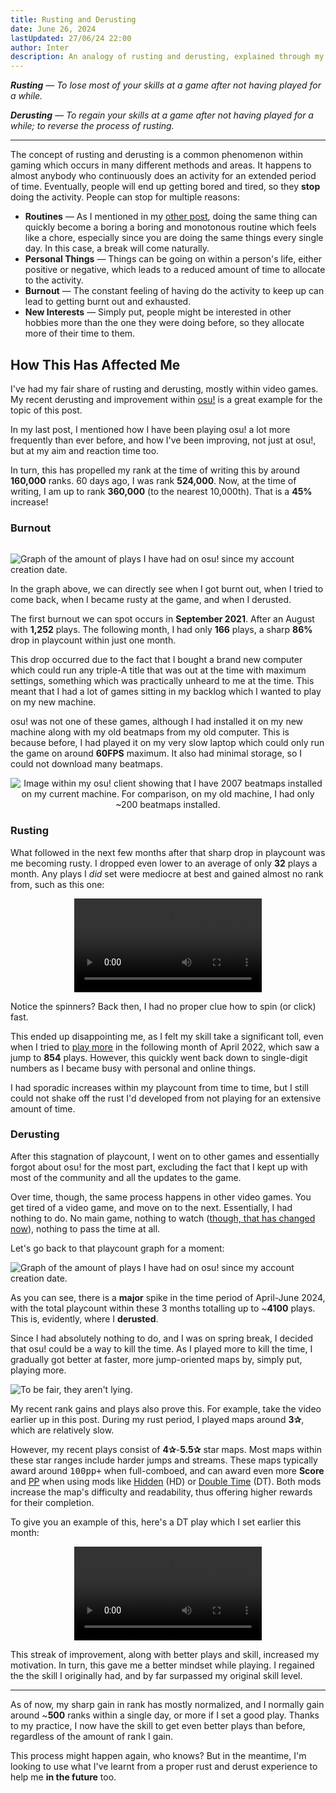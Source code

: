 ```yaml
---
title: Rusting and Derusting
date: June 26, 2024
lastUpdated: 27/06/24 22:00
author: Inter
description: An analogy of rusting and derusting, explained through my own anecdote with osu!.
---
```


***Rusting** — To lose most of your skills at a game after not having played for a while.*

***Derusting** — To regain your skills at a game after not having played for a while; to reverse the process of rusting.*

---

The concept of rusting and derusting is a common phenomenon within gaming which occurs in many different methods and areas. It happens to almost anybody who continuously does an activity for an extended period of time. Eventually, people will end up getting bored and tired, so they **stop** doing the activity. People can stop for multiple reasons:

* **Routines** — As I mentioned in my [other post](/writing/being-bored#my-own-experiences), doing the same thing can quickly become a boring a boring and monotonous routine which feels like a chore, especially since you are doing the same things every single day. In this case, a break will come naturally.
* **Personal Things** — Things can be going on within a person's life, either positive or negative, which leads to a reduced amount of time to allocate to the activity.
* **Burnout** — The constant feeling of having do the activity to keep up can lead to getting burnt out and exhausted.
* **New Interests** — Simply put, people might be interested in other hobbies more than the one they were doing before, so they allocate more of their time to them.

## How This Has Affected Me

I've had my fair share of rusting and derusting, mostly within video games. My recent derusting and improvement within [osu!](https://osu.ppy.sh) is a great example for the topic of this post. 

In my last post, I mentioned how I have been playing osu! a lot more frequently than ever before, and how I've been improving, not just at osu!, but at my aim and reaction time too. 

In turn, this has propelled my rank at the time of writing this by around **160,000** ranks. 60 days ago, I was rank **524,000**. Now, at the time of writing, I am up to rank **360,000** (to the nearest 10,000th). That is a **45%** increase!

### Burnout

<!-- image sourced from /being-bored post !-->
<img src="/images/being-bored/osu-play-history.png" alt="Graph of the amount of plays I have had on osu! since my account creation date." style="margin-top: 15px;">

In the graph above, we can directly see when I got burnt out, when I tried to come back, when I became rusty at the game, and when I derusted. 

The first burnout we can spot occurs in **September 2021**. After an August with **1,252** plays. The following month, I had only **166** plays, a sharp **86%** drop in playcount within just one month. 

This drop occurred due to the fact that I bought a brand new computer which could run any triple-A title that was out at the time with maximum settings, something which was practically unheard to me at the time. This meant that I had a lot of games sitting in my backlog which I wanted to play on my new machine. 

osu! was not one of these games, although I had installed it on my new machine along with my old beatmaps from my old computer. This is because before, I had played it on my very slow laptop which could only run the game on around **60FPS** maximum. It also had minimal storage, so I could not download many beatmaps.

<div align="center">
    <img src="/images/rusting-and-derusting/2000-beatmaps.png" alt="Image within my osu! client showing that I have 2007 beatmaps installed on my current machine. For comparison, on my old machine, I had only ~200 beatmaps installed.">
</div>

### Rusting

What followed in the next few months after that sharp drop in playcount was me becoming rusty. I dropped even lower to an average of only **32** plays a month. Any plays I *did* set were mediocre at best and gained almost no rank from, such as this one:

<div align="center">
    <video src="https://us-east-1.tixte.net/uploads/files.iinter.me/osu!_Mar_Apr_2022_Play.mp4" alt="Map: Monosugoi Ikioide Keine ga Monosugoi Uta [Hard]" controls></video>
</div>

Notice the spinners? Back then, I had no proper clue how to spin (or click) fast.

This ended up disappointing me, as I felt my skill take a significant toll, even when I tried to [play more](https://www.reddit.com/r/osugame/comments/q6kr3m/play_more/) in the following month of April 2022, which saw a jump to **854** plays. However, this quickly went back down to single-digit numbers as I became busy with personal and online things. 

I had sporadic increases within my playcount from time to time, but I still could not shake off the rust I'd developed from not playing for an extensive amount of time.

### Derusting

After this stagnation of playcount, I went on to other games and essentially forgot about osu! for the most part, excluding the fact that I kept up with most of the community and all the updates to the game. 

Over time, though, the same process happens in other video games. You get tired of a video game, and move on to the next. Essentially, I had nothing to do. No main game, nothing to watch ([though, that has changed now](/writing/being-bored#anime)), nothing to pass the time at all.

Let's go back to that playcount graph for a moment:

<!-- image sourced from /being-bored post !-->
<img src="/images/being-bored/osu-play-history.png" alt="Graph of the amount of plays I have had on osu! since my account creation date.">

As you can see, there is a **major** spike in the time period of April-June 2024, with the total playcount within these 3 months totalling up to ~**4100** plays. This is, evidently, where I **derusted**. 

Since I had absolutely nothing to do, and I was on spring break, I decided that osu! could be a way to kill the time. As I played more to kill the time, I gradually got better at faster, more jump-oriented maps by, simply put, playing more.

<img src="/images/rusting-and-derusting/play-more.png" alt="To be fair, they aren't lying.">

My recent rank gains and plays also prove this. For example, take the video earlier up in this post. During my rust period, I played maps around **3✰**, which are relatively slow. 

However, my recent plays consist of **4✰**-**5.5✰** star maps. Most maps within these star ranges include harder jumps and streams. These maps typically award around <kbd>100pp+</kbd> when full-comboed, and can award even more **Score** and [PP](https://osu.ppy.sh/wiki/en/Performance_points) when using mods like [Hidden](https://osu.ppy.sh/wiki/en/Gameplay/Game_modifier/Hidden) (HD) or [Double Time](https://osu.ppy.sh/wiki/en/Gameplay/Game_modifier/Double_Time) (DT). Both mods increase the map's difficulty and readability, thus offering higher rewards for their completion.

To give you an example of this, here's a DT play which I set earlier this month:

<div align="center">
    <video src="https://us-east-1.tixte.net/uploads/files.iinter.me/Apr-Jun_Derust_Clip.mp4" alt="Map: Shinzou o Sasageyo! [TV Size] [Hard]" controls></video>
</div>

This streak of improvement, along with better plays and skill, increased my motivation. In turn, this gave me a better mindset while playing. I regained the the skill I originally had, and by far surpassed my original skill level.

---

As of now, my sharp gain in rank has mostly normalized, and I normally gain around ~**500** ranks within a single day, or more if I set a good play. Thanks to my practice, I now have the skill to get even better plays than before, regardless of the amount of rank I gain.

This process might happen again, who knows? But in the meantime, I'm looking to use what I've learnt from a proper rust and derust experience to help me **in the future** too.